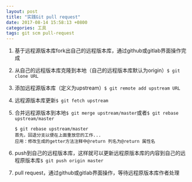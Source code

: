 ```yaml
---
layout: post
title: "实践Git pull request"
date: 2017-08-14 15:58:13 +0800
categories: 工具
tags: git scm pull-request
---
```


1. 基于远程源版本库fork出自己的远程版本库，通过github或gitlab界面操作完成

2. 从自己的远程版本库克隆到本地（自己的远程版本库默认为origin）`$ git clone URL`

3. 添加远程源版本库（定义为upstream）`$ git remote add upstream URL`

4. 远程源版本库更新`$ git fetch upstream`

5. 合并远程源版本到本地`$ git merge upstream/master`或者`$ git rebase upstream/master`

   ```shell
   $ git rebase upstream/master
   首先，回退分支以便在上面重放您的工作...
   应用：修改生成的getter方法注释中@return 列名为@return 属性名
   ```

6. push到自己的远程版本库，这样就可以更新远程原版本库的内容到自己的远程原版本库`$ git push origin master`

7. pull request，通过github或gitlab界面操作，等待远程原版本库作者处理


